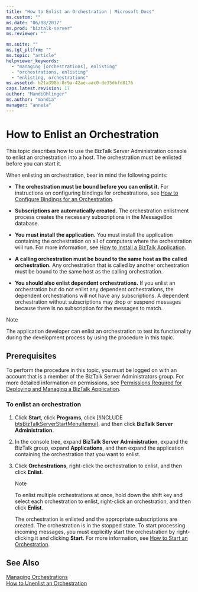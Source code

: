 ```yaml
---
title: "How to Enlist an Orchestration | Microsoft Docs"
ms.custom: ""
ms.date: "06/08/2017"
ms.prod: "biztalk-server"
ms.reviewer: ""

ms.suite: ""
ms.tgt_pltfrm: ""
ms.topic: "article"
helpviewer_keywords: 
  - "managing [orchestrations], enlisting"
  - "orchestrations, enlisting"
  - "enlisting, orchestrations"
ms.assetid: b21a398b-8c9a-42ae-aac0-de35dbfd8176
caps.latest.revision: 17
author: "MandiOhlinger"
ms.author: "mandia"
manager: "anneta"
---
```

# How to Enlist an Orchestration
This topic describes how to use the BizTalk Server Administration console to enlist an orchestration into a host. The orchestration must be enlisted before you can start it.  
  
 When enlisting an orchestration, bear in mind the following points:  
  
-   **The orchestration must be bound before you can enlist it.** For instructions on configuring bindings for orchestrations, see [How to Configure Bindings for an Orchestration](../core/how-to-configure-bindings-for-an-orchestration.md).  
  
-   **Subscriptions are automatically created.** The orchestration enlistment process creates the necessary subscriptions in the MessageBox database.  
  
-   **You must install the application.** You must install the application containing the orchestration on all of computers where the orchestration will run. For more information, see [How to Install a BizTalk Application](../core/how-to-install-a-biztalk-application.md).  
  
-   **A calling orchestration must be bound to the same host as the called orchestration.** Any orchestration that is called by another orchestration must be bound to the same host as the calling orchestration.  
  
-   **You should also enlist dependent orchestrations.** If you enlist an orchestration but do not enlist any dependent orchestrations, the dependent orchestrations will not have any subscriptions. A dependent orchestration without subscriptions may drop or suspend messages because there is no subscription for the messages to match.  
  
> [!NOTE]
>  The application developer can enlist an orchestration to test its functionality during the development process  by using the procedure in this topic.  
  
## Prerequisites  
 To perform the procedure in this topic, you must be logged on with an account that is a member of the BizTalk Server Administrators group. For more detailed information on permissions, see [Permissions Required for Deploying and Managing a BizTalk Application](../core/permissions-required-for-deploying-and-managing-a-biztalk-application.md).  
  
### To enlist an orchestration  
  
1. Click <strong>Start</strong>, click <strong>Programs</strong>, click [!INCLUDE [btsBizTalkServerStartMenuItemui](../includes/btsbiztalkserverstartmenuitemui-md.md)], and then click <strong>BizTalk Server Administration</strong>.  
  
2. In the console tree, expand **BizTalk Server Administration**, expand the BizTalk group, expand **Applications**, and then expand the application containing the orchestration that you want to enlist.  
  
3. Click **Orchestrations**, right-click the orchestration to enlist, and then click **Enlist**.  
  
   > [!NOTE]
   >  To enlist multiple orchestrations at once, hold down the shift key and select each orchestration to enlist, right-click an orchestration, and then click **Enlist**.  
  
    The orchestration is enlisted and the appropriate subscriptions are created. The orchestration is in the stopped state. To start processing incoming messages, you must explicitly start the orchestration by right-clicking it and clicking **Start**. For more information, see [How to Start an Orchestration](../core/how-to-start-an-orchestration.md).  
  
## See Also  
 [Managing Orchestrations](../core/managing-orchestrations.md)   
 [How to Unenlist an Orchestration](../core/how-to-unenlist-an-orchestration.md)